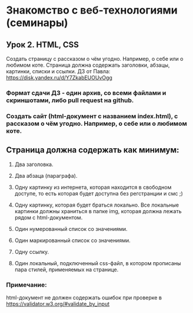 # Знакомство с веб-технологиями (семинары)
## Урок 2. HTML, CSS
Создать страницу с рассказом о чём угодно. Например, о себе или о любимом коте.
Страница должна содержать заголовки, абзацы, картинки, списки и ссылки.
ДЗ от Павла: https://disk.yandex.ru/d/Y7ZkabEUOUvOgg


### Формат сдачи ДЗ - один архив, со всеми файлами и скриншотами, либо pull request на github.

### Создать сайт (html-документ с названием index.html), с рассказом о чём угодно. Например, о себе или о любимом коте.


## Страница должна содержать как минимум:

1. Два заголовка.

2. Два абзаца (параграфа).

3. Одну картинку из интернета, которая находится в свободном доступе, то есть которая будет доступна без регстранции и смс ;)

4. Одну картинку, которая будет браться локально. Все локальные картинки должны храниться в папке img, которая должна лежать рядом с html-документом.

5. Один нумерованный список со значениями.

6. Один маркированный список со значениями.

7. Одну ссылку.

8. Один локальный, подключенный css-файл, в котором прописаны пара стилей, применяемых на странице.


### Примечание:

html-документ не должен содержать ошибок при проверке в https://validator.w3.org/#validate_by_input